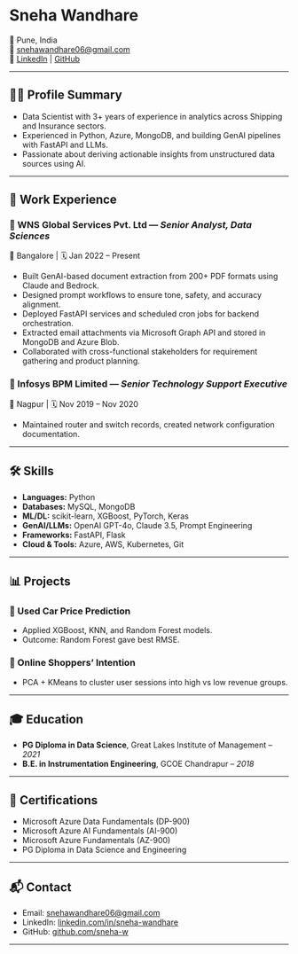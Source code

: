 # Sneha Wandhare

📍 Pune, India  
📧 [snehawandhare06@gmail.com](mailto:snehawandhare06@gmail.com)  
🔗 [LinkedIn](https://www.linkedin.com/in/sneha-wandhare) | [GitHub](https://github.com/sneha-w)

---

## 👩‍💻 Profile Summary

- Data Scientist with 3+ years of experience in analytics across Shipping and Insurance sectors.
- Experienced in Python, Azure, MongoDB, and building GenAI pipelines with FastAPI and LLMs.
- Passionate about deriving actionable insights from unstructured data sources using AI.

---

## 💼 Work Experience

### 🔹 WNS Global Services Pvt. Ltd — *Senior Analyst, Data Sciences*  
📍 Bangalore | 🗓️ Jan 2022 – Present  
- Built GenAI-based document extraction from 200+ PDF formats using Claude and Bedrock.
- Designed prompt workflows to ensure tone, safety, and accuracy alignment.
- Deployed FastAPI services and scheduled cron jobs for backend orchestration.
- Extracted email attachments via Microsoft Graph API and stored in MongoDB and Azure Blob.
- Collaborated with cross-functional stakeholders for requirement gathering and product planning.

### 🔹 Infosys BPM Limited — *Senior Technology Support Executive*  
📍 Nagpur | 🗓️ Nov 2019 – Nov 2020  
- Maintained router and switch records, created network configuration documentation.

---

## 🛠️ Skills

- **Languages:** Python  
- **Databases:** MySQL, MongoDB  
- **ML/DL:** scikit-learn, XGBoost, PyTorch, Keras  
- **GenAI/LLMs:** OpenAI GPT-4o, Claude 3.5, Prompt Engineering  
- **Frameworks:** FastAPI, Flask  
- **Cloud & Tools:** Azure, AWS, Kubernetes, Git

---

## 📊 Projects

### 🚗 Used Car Price Prediction
- Applied XGBoost, KNN, and Random Forest models.
- Outcome: Random Forest gave best RMSE.

### 🛒 Online Shoppers’ Intention
- PCA + KMeans to cluster user sessions into high vs low revenue groups.

---

## 🎓 Education

- **PG Diploma in Data Science**, Great Lakes Institute of Management – *2021*  
- **B.E. in Instrumentation Engineering**, GCOE Chandrapur – *2018*

---

## 🧾 Certifications

- Microsoft Azure Data Fundamentals (DP-900)  
- Microsoft Azure AI Fundamentals (AI-900)  
- Microsoft Azure Fundamentals (AZ-900)  
- PG Diploma in Data Science and Engineering

---

## 📬 Contact

- Email: [snehawandhare06@gmail.com](mailto:snehawandhare06@gmail.com)  
- LinkedIn: [linkedin.com/in/sneha-wandhare](https://linkedin.com/in/sneha-wandhare)  
- GitHub: [github.com/sneha-w](https://github.com/sneha-w)

---

